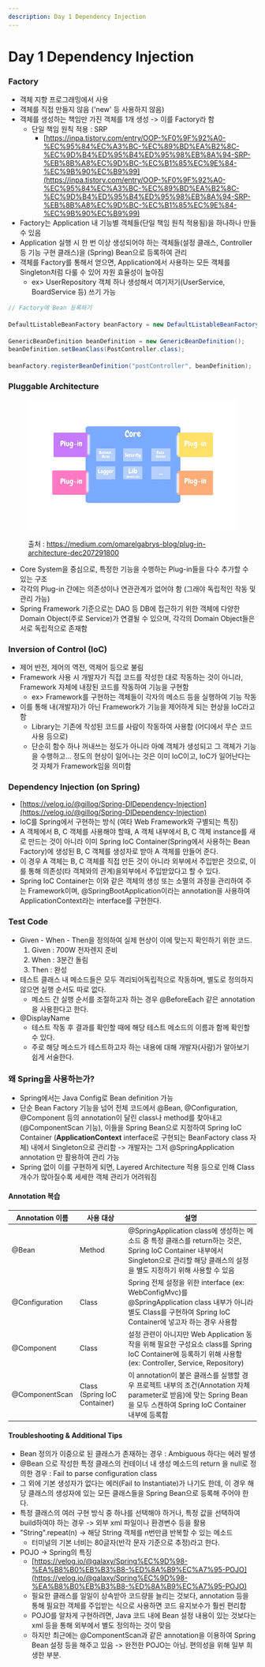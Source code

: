 ```yaml
---
description: Day 1 Dependency Injection
---
```


# Day 1 Dependency Injection

### Factory

* 객체 지향 프로그래밍에서 사용
* 객체를 직접 만들지 않음 ('new' 등 사용하지 않음)
* 객체를 생성하는 책임만 가진 객체를 1개 생성 -> 이를 Factory라 함
  * 단일 책임 원칙 적용 : SRP
    * [https://inpa.tistory.com/entry/OOP-%F0%9F%92%A0-%EC%95%84%EC%A3%BC-%EC%89%BD%EA%B2%8C-%EC%9D%B4%ED%95%B4%ED%95%98%EB%8A%94-SRP-%EB%8B%A8%EC%9D%BC-%EC%B1%85%EC%9E%84-%EC%9B%90%EC%B9%99](https://inpa.tistory.com/entry/OOP-%F0%9F%92%A0-%EC%95%84%EC%A3%BC-%EC%89%BD%EA%B2%8C-%EC%9D%B4%ED%95%B4%ED%95%98%EB%8A%94-SRP-%EB%8B%A8%EC%9D%BC-%EC%B1%85%EC%9E%84-%EC%9B%90%EC%B9%99)
* Factory는 Application 내 기능별 객체들(단일 책임 원칙 적용됨)을 하나하나 만들 수 있음
* Application 실행 시 한 번 이상 생성되어야 하는 객체들(설정 클래스, Controller 등 기능 구현 클래스)을 (Spring) Bean으로 등록하여 관리
* 객체를 Factory를 통해서 얻으면, Application에서 사용하는 모든 객체를 Singleton처럼 다룰 수 있어 자원 효율성이 높아짐
  * ex> UserRepository 객체 하나 생성해서 여기저기(UserService, BoardService 등) 쓰기 가능

```java
// Factory에 Bean 등록하기

DefaultListableBeanFactory beanFactory = new DefaultListableBeanFactory();

GenericBeanDefinition beanDefinition = new GenericBeanDefinition();
beanDefinition.setBeanClass(PostController.class);

beanFactory.registerBeanDefinition("postController", beanDefinition);
```

### Pluggable Architecture

<figure><img src="../.gitbook/assets/1_O5fy4IsGpZhgBYdqciBvAQ.webp" alt=""><figcaption><p>출처 : <a href="https://medium.com/omarelgabrys-blog/plug-in-architecture-dec207291800">https://medium.com/omarelgabrys-blog/plug-in-architecture-dec207291800</a></p></figcaption></figure>

* Core System을 중심으로, 특정한 기능을 수행하는 Plug-in들을 다수 추가할 수 있는 구조
* 각각의 Plug-in 간에는 의존성이나 연관관계가 없어야 함 (그래야 독립적인 작동 및 관리 가능)
* Spring Framework 기준으로는 DAO 등 DB에 접근하기 위한 객체에 다양한 Domain Object(주로 Service)가 연결될 수 있으며, 각각의 Domain Object들은 서로 독립적으로 존재함

### Inversion of Control (IoC)

* 제어 반전, 제어의 역전, 역제어 등으로 불림
* Framework 사용 시 개발자가 직접 코드를 작성한 대로 작동하는 것이 아니라,\
  Framework 자체에 내장된 코드를 작동하여 기능을 구현함
  * ex> Framework를 구현하는 객체들이 각자의 메소드 등을 실행하여 기능 작동
* 이를 통해 내(개발자)가 아닌 Framework가 기능을 제어하게 되는 현상을 IoC라고 함
  * Library는 기존에 작성된 코드를 사람이 작동하여 사용함 (어디에서 무슨 코드 사용 등으로)
  * 단순히 함수 하나 꺼내쓰는 정도가 아니라 아예 객체가 생성되고 그 객체가 기능을 수행하고... 정도의 현상이 일어나는 것은 이미 IoC이고, IoC가 일어난다는 것 자체가 Framework임을 의미함

### Dependency Injection (on Spring)

* [https://velog.io/@gillog/Spring-DIDependency-Injection](https://velog.io/@gillog/Spring-DIDependency-Injection)
* IoC를 Spring에서 구현하는 방식 (여타 Web Framework와 구별되는 특징)
* A 객체에서 B, C 객체를 사용해야 할때, A 객체 내부에서 B, C 객체 instance를 새로 만드는 것이 아니라 이미 Spring IoC Container(Spring에서 사용하는 Bean Factory)에 생성된 B, C 객체를 생성자로 받아 A 객체를 만들어 준다.
* 이 경우 A 객체는 B, C 객체를 직접 만든 것이 아니라 외부에서 주입받은 것으로, 이를 통해 의존성(타 객체와의 관계)을외부에서 주입받았다고 할 수 있다.
* Spring IoC Container는 이와 같은 객체의 생성 또는 소멸의 과정을 관리하여 주는 Framework이며, @SpringBootApplication이라는 annotation을 사용하여 ApplicationContext라는 interface를 구현한다.

### Test Code

* Given - When - Then을 정의하여 실제 현상이 이에 맞는지 확인하기 위한 코드.
  1. Given : 700W 전자렌지 준비
  2. When : 3분간 돌림
  3. Then : 완성
* 테스트 클래스 내 메소드들은 모두 격리되어독립적으로 작동하며, 별도로 정의하지 않으면 실행 순서도 따로 없다.
  * 메소드 간 실행 순서를 조절하고자 하는 경우 @BeforeEach 같은 annotation을 사용한다고 한다.
* @DisplayName
  * 테스트 작동 후 결과를 확인할 때에 해당 테스트 메소드의 이름과 함께 확인할 수 있다.
  * 주로 해당 메소드가 테스트하고자 하는 내용에 대해 개발자(사람)가 알아보기 쉽게 서술한다.

### 왜 Spring을 사용하는가?

* Spring에서는 Java Config로 Bean definition 가능
* 단순 Bean Factory 기능을 넘어 전체 코드에서 @Bean, @Configuration, @Component 등의 annotation이 달린 class나 method를 찾아내고(@ComponentScan 기능), 이들을 Spring Bean으로 지정하여 Spring IoC Container  (**ApplicationContext** interface로 구현되는 BeanFactory class 자체) 내에서 Singleton으로 관리함 -> 개발자는 그저 @SpringApplication annotation 만 활용하여 관리 가능
* Spring 없이 이를 구현하게 되면, Layered Architecture 적용 등으로 인해 Class 개수가 많아질수록 세세한 객체 관리가 어려워짐

#### Annotation 복습

| Annotation 이름  | 사용 대상                        | 설명                                                                                                                                  |
| -------------- | ---------------------------- | ----------------------------------------------------------------------------------------------------------------------------------- |
| @Bean          | Method                       | @SpringApplication class에 생성하는 메소드 중 특정 클래스를 return하는 것은, Spring IoC Container 내부에서 Singleton으로 관리할 해당 클래스의 설정을 별도 지정하기 위해 사용할 수 있음 |
| @Configuration | Class                        | Spring 전체 설정을 위한 interface (ex: WebConfigMvc)를 @SpringApplication class 내부가 아니라 별도 Class를 구현하여 Spring IoC Container에 넣고자 하는 경우 사용함  |
| @Component     | Class                        | 설정 관련이 아니지만 Web Application 동작을 위해 필요한 구성요소 class를 Spring IoC Container에 등록하기 위해 사용함 (ex: Controller, Service, Repository)          |
| @ComponentScan | Class (Spring IoC Container) | 이 annotation이 붙은 클래스를 실행할 경우 프로젝트 내부의 조건(Annotation 자체 parameter로 받음)에 맞는 Spring Bean을 모두 스캔하여 Spring IoC Container 내부에 등록함         |

#### Troubleshooting & Additional Tips

* Bean 정의가 이중으로 된 클래스가 존재하는 경우 : Ambiguous 하다는 에러 발생
* @Bean 으로 작성한 특정 클래스의 컨테이너 내 생성 메소드의 return 을 null로 정의한 경우 : Fail to parse configuration class
* 그 외에 기본 생성자가 없다는 에러(Fail to Instantiate)가 나기도 한데, 이 경우 해당 클래스의 생성자에 있는 모든 클래스들을 Spring Bean으로 등록해 주어야 한다.
* 특정 클래스의 여러 구현 방식 중 하나를 선택해야 하거나, 특정 값을 선택하여 build하여야 하는 경우 -> 외부 xml 파일이나 환경변수 등을 활용
* "String".repeat(n) -> 해당 String 객체를 n번만큼 반복할 수 있는 메소드
  * 터미널의 기본 너비는 80글자(반각 문자 기준으로 추정)라고 한다.
* POJO -> Spring의 특징
  * [https://velog.io/@galaxy/Spring%EC%9D%98-%EA%B8%B0%EB%B3%B8-%ED%8A%B9%EC%A7%95-POJO](https://velog.io/@galaxy/Spring%EC%9D%98-%EA%B8%B0%EB%B3%B8-%ED%8A%B9%EC%A7%95-POJO)
  * 필요한 클래스를 일일이 상속받아 코드량을 늘리는 것보다, annotation 등을 통해 필요한 객체를 주입받는 식으로 사용하면 코드 유지보수가 훨씬 편리함
  * POJO를 알차게 구현하려면, Java 코드 내에 Bean 설정 내용이 있는 것보다는 xml 등을 통해 외부에서 별도 정의하는 것이 맞음
  * 하지만 최근에는 @ComponentScan과 같은 annotation을 이용하여 Spring Bean 설정 등을 해주고 있음 -> 완전한 POJO는 아님. 편의성을 위해 일부 희생한 부분.

